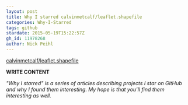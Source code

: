 ```yaml
---
layout: post
title: Why I starred calvinmetcalf/leaflet.shapefile
categories: Why-I-Starred
tags: github
stardate: 2015-05-19T15:22:57Z
gh_id: 11978268
author: Nick Peihl
---
```


[calvinmetcalf/leaflet.shapefile](https://github.com/calvinmetcalf/leaflet.shapefile)

**WRITE CONTENT**

*"Why I starred" is a series of articles describing projects I star on GitHub and why I found them interesting. My hope is that you'll find them interesting as well.*

